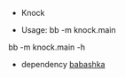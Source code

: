 * Knock 


* Usage: 
bb -m knock.main

bb -m knock.main -h


* dependency 
[babashka](https://github.com/babashka/babashka/releases)
